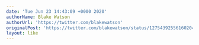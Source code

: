```yaml
---
date: 'Tue Jun 23 14:43:09 +0000 2020'
authorName: Blake Watson
authorUrl: 'https://twitter.com/blakewatson'
originalPost: 'https://twitter.com/blakewatson/status/1275439255616020486'
layout: like
---
```

